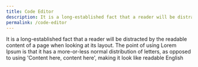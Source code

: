 ```yaml
---
title: Code Editor
description: It is a long-established fact that a reader will be distracted by the readable content of a page when looking at its layout. The point of using 
permalink: /code-editor
---
```

It is a long-established fact that a reader will be distracted by the readable content of a page when looking at its layout. The point of using Lorem Ipsum is that it has a more-or-less normal distribution of letters, as opposed to using 'Content here, content here', making it look like readable English
